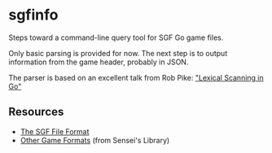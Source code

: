 
# sgfinfo

Steps toward a command-line query tool for SGF Go game files.

Only basic parsing is provided for now. The next step is to output information from the game header, probably in JSON.

The parser is based on an excellent talk from Rob Pike: ["Lexical Scanning in Go"](https://www.youtube.com/watch?v=HxaD_trXwRE)

## Resources

* [The SGF File Format](http://www.red-bean.com/sgf)
* [Other Game Formats](http://senseis.xmp.net/?FileFormat) (from Sensei's Library)
